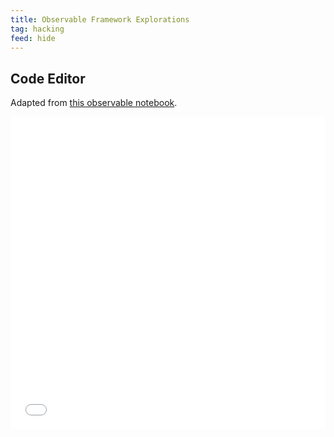 ```yaml
---
title: Observable Framework Explorations
tag: hacking
feed: hide
---
```


## Code Editor

Adapted from [this observable notebook](https://observablehq.com/@cmudig/editor).

<iframe
    src="/assets/dist/editor.html"
    height="500px" width="100%"
    frameborder=0
    style="background: #fff;"
    >
</iframe>
